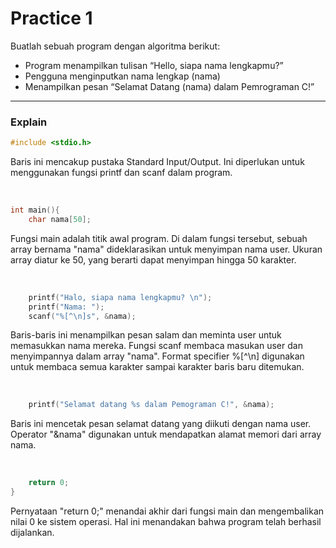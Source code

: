 # Practice 1
Buatlah sebuah program dengan algoritma berikut:
- Program menampilkan tulisan “Hello, siapa nama lengkapmu?”
- Pengguna menginputkan nama lengkap (nama)
- Menampilkan pesan “Selamat Datang (nama) dalam Pemrograman C!”

---
### Explain

```c
#include <stdio.h>
```
<p>Baris ini mencakup pustaka Standard Input/Output. Ini diperlukan untuk menggunakan fungsi printf dan scanf dalam program.</p><br>

```c
int main(){
    char nama[50];
```
<p>Fungsi main adalah titik awal program. Di dalam fungsi tersebut, sebuah array bernama "nama" dideklarasikan untuk menyimpan nama user. Ukuran array diatur ke 50, yang berarti dapat menyimpan hingga 50 karakter.</p><br>

```c
    printf("Halo, siapa nama lengkapmu? \n");
    printf("Nama: ");
    scanf("%[^\n]s", &nama);
```
<p>Baris-baris ini menampilkan pesan salam dan meminta user untuk memasukkan nama mereka. Fungsi scanf membaca masukan user dan menyimpannya dalam array "nama". Format specifier %[^\n] digunakan untuk membaca semua karakter sampai karakter baris baru ditemukan.</p><br>

```c
    printf("Selamat datang %s dalam Pemograman C!", &nama);
```
<p>Baris ini mencetak pesan selamat datang yang diikuti dengan nama user. Operator "&nama" digunakan untuk mendapatkan alamat memori dari array nama.</p><br>


```c
    return 0;
}
```
<p>Pernyataan "return 0;" menandai akhir dari fungsi main dan mengembalikan nilai 0 ke sistem operasi. Hal ini menandakan bahwa program telah berhasil dijalankan.</p><br>
